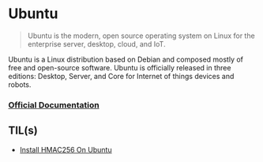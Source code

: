 # Ubuntu

> Ubuntu is the modern, open source operating system on Linux for the enterprise server, desktop, cloud, and IoT.

Ubuntu is a Linux distribution based on Debian and composed mostly of free and open-source software. Ubuntu is officially released in three editions: Desktop, Server, and Core for Internet of things devices and robots.

### [Official Documentation](https://help.ubuntu.com/)

## TIL(s)

- [Install HMAC256 On Ubuntu](install-hmac256-on-ubuntu.md)
